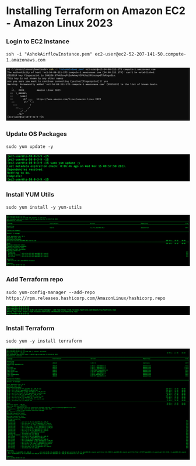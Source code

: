 # Installing Terraform on Amazon EC2 - Amazon Linux 2023 

### Login to EC2 Instance

```
ssh -i "AshokAirflowInstance.pem" ec2-user@ec2-52-207-141-50.compute-1.amazonaws.com
```

<img src="../Screenshots/Terraform/1SSHToEC2.png">

### Update OS Packages

```
sudo yum update -y
```

<img src="../Screenshots/Terraform/2YumUpdate.png">

### Install YUM Utils

```
sudo yum install -y yum-utils
```

<img src="../Screenshots/Terraform/3YumUtilsInstall.png">

### Add Terraform repo

```
sudo yum-config-manager --add-repo https://rpm.releases.hashicorp.com/AmazonLinux/hashicorp.repo
```

<img src="../Screenshots/Terraform/4AddTerraformRepo.png">

### Install Terraform

```
sudo yum -y install terraform
```

<img src="../Screenshots/Terraform/5InstallTerraform.png">
